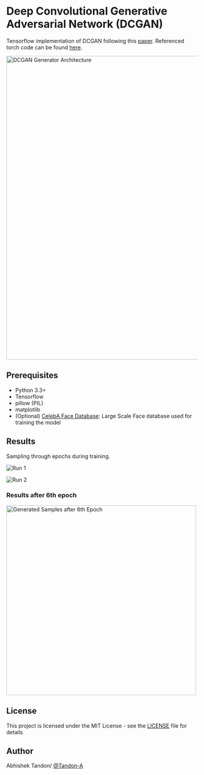 # Deep Convolutional Generative Adversarial Network (DCGAN)

Tensorflow implementation of DCGAN following this [paper](https://arxiv.org/abs/1511.06434). Referenced torch code can be found [here](https://github.com/soumith/dcgan.torch).

<img src="https://raw.githubusercontent.com/Tandon-A/Image-Editing-using-GAN/master/DCGAN/assets/DCGAN.png" width="800" alt="DCGAN Generator Architecture">

## Prerequisites

* Python 3.3+
* Tensorflow 
* pillow (PIL)
* matplotlib 
* (Optional) [CelebA Face Database](http://mmlab.ie.cuhk.edu.hk/projects/CelebA.html): Large Scale Face database used for training the model 

## Results 
Sampling through epochs during training. 

![Run 1](https://raw.githubusercontent.com/Tandon-A/Image-Editing-using-GAN/master/DCGAN/assets/run1_gif.gif "Generated Samples from epoch 0 to epoch 8 - Run1")

![Run 2](https://raw.githubusercontent.com/Tandon-A/Image-Editing-using-GAN/master/DCGAN/assets/run2_gif.gif "Generated Samples from epoch 0 to epoch 8 - Run2")

### Results after 6th epoch 

<img src="https://raw.githubusercontent.com/Tandon-A/Image-Editing-using-GAN/master/DCGAN/assets/6_run.png" width="500" alt="Generated Samples after 6th Epoch">


## License

This project is licensed under the MIT License - see the [LICENSE](https://github.com/Tandon-A/Image-Editing-using-GAN/blob/master/LICENSE) file for details

## Author 

Abhishek Tandon/ [@Tandon-A](https://github.com/Tandon-A)
